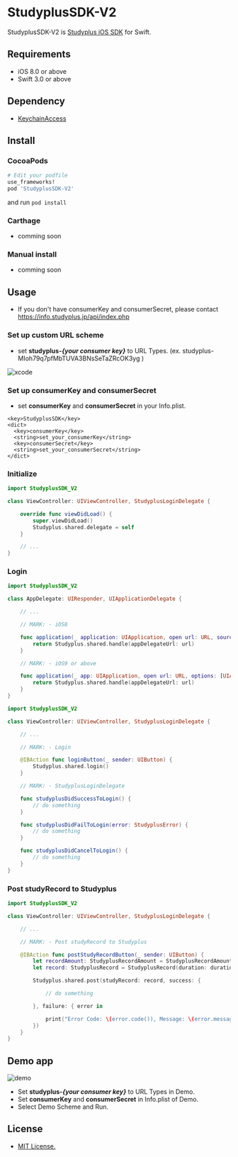 StudyplusSDK-V2
=======

StudyplusSDK-V2 is [Studyplus iOS SDK](https://github.com/studyplus/Studyplus-iOS-SDK) for Swift.

## Requirements

 * iOS 8.0 or above
 * Swift 3.0 or above

## Dependency
 * [KeychainAccess](https://github.com/kishikawakatsumi/KeychainAccess)

## Install

### CocoaPods

```ruby
# Edit your podfile
use_frameworks!
pod 'StudyplusSDK-V2'
```
and run
```pod install ```

### Carthage

- comming soon

### Manual install

- comming soon

## Usage

- If you don't have consumerKey and consumerSecret, please contact https://info.studyplus.jp/api/index.php

### Set up custom URL scheme

- set __studyplus-*{your consumer key}*__ to URL Types. (ex. studyplus-MIoh79q7pfMbTUVA3BNsSeTaZRcOK3yg )

![xcode](https://github.com/studyplus/Studyplus-iOS-SDK-V2/blob/master/docs/set_url_scheme.png)

### Set up consumerKey and consumerSecret

- set __consumerKey__ and __consumerSecret__ in your Info.plist.

```plist
<key>StudyplusSDK</key>
<dict>
  <key>consumerKey</key>
  <string>set_your_consumerKey</string>
  <key>consumerSecret</key>
  <string>set_your_consumerSecret</string>
</dict>
```

### Initialize

```Swift
import StudyplusSDK_V2

class ViewController: UIViewController, StudyplusLoginDelegate {

    override func viewDidLoad() {
        super.viewDidLoad()
        Studyplus.shared.delegate = self
    }

    // ...
}
```

### Login
```Swift
import StudyplusSDK_V2

class AppDelegate: UIResponder, UIApplicationDelegate {

    // ...

    // MARK: - iOS8

    func application(_ application: UIApplication, open url: URL, sourceApplication: String?, annotation: Any) -> Bool {
        return Studyplus.shared.handle(appDelegateUrl: url)
    }

    // MARK: - iOS9 or above

    func application(_ app: UIApplication, open url: URL, options: [UIApplicationOpenURLOptionsKey : Any] = [:]) -> Bool {
        return Studyplus.shared.handle(appDelegateUrl: url)
    }
}
```

```Swift
import StudyplusSDK_V2

class ViewController: UIViewController, StudyplusLoginDelegate {

    // ...

    // MARK: - Login

    @IBAction func loginButton(_ sender: UIButton) {
        Studyplus.shared.login()
    }

    // MARK: - StudyplusLoginDelegate

    func studyplusDidSuccessToLogin() {
        // do something
    }

    func studyplusDidFailToLogin(error: StudyplusError) {
        // do something
    }

    func studyplusDidCancelToLogin() {
        // do something
    }
}
```

### Post studyRecord to Studyplus

```Swift
import StudyplusSDK_V2

class ViewController: UIViewController, StudyplusLoginDelegate {

    // ...

    // MARK: - Post studyRecord to Studyplus

    @IBAction func postStudyRecordButton(_ sender: UIButton) {
        let recordAmount: StudyplusRecordAmount = StudyplusRecordAmount(amount: 10)
        let record: StudyplusRecord = StudyplusRecord(duration: duration, recordedAt: Date(), amount: recordAmount, comment: "Today, I studied like anything.")

        Studyplus.shared.post(studyRecord: record, success: {

            // do something

        }, failure: { error in

            print("Error Code: \(error.code()), Message: \(error.message())")
        })
    }
}
```

## Demo app

![demo](https://github.com/studyplus/Studyplus-iOS-SDK-V2/blob/master/docs/demoapp_v2.jpg)

- Set __studyplus-*{your consumer key}*__ to URL Types in Demo.
- Set __consumerKey__ and __consumerSecret__ in Info.plist of Demo.
- Select Demo Scheme and Run.

## License

- [MIT License.](http://opensource.org/licenses/mit-license.php)
